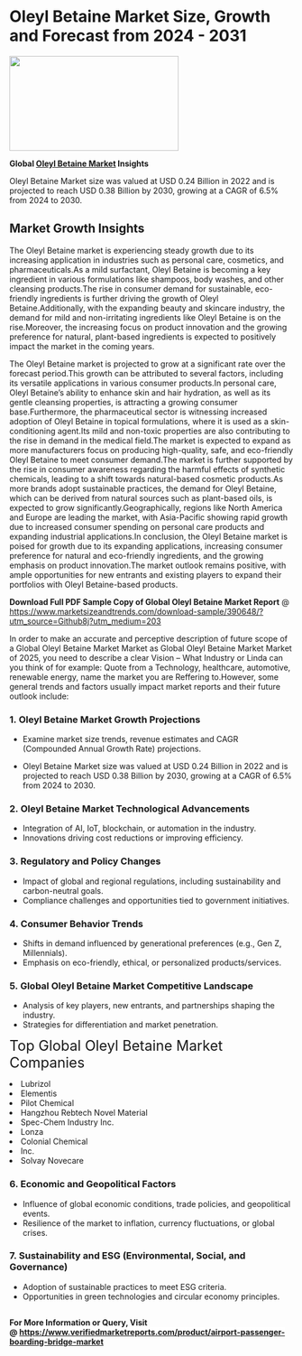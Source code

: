 <H1>Oleyl Betaine Market Size, Growth and Forecast from 2024 - 2031</H1><img class="aligncenter size-medium wp-image-584254" src="https://thirdeyenews.in/wp-content/uploads/2024/09/Global-Market-Research-300x168.jpeg" alt="" width="300" height="168" /><p><strong>Global&nbsp;<a href="https://www.marketsizeandtrends.com/download-sample/390648/?utm_source=Github8j?utm_medium=203">Oleyl Betaine Market</a> Insights</strong></p><p>Oleyl Betaine Market size was valued at USD 0.24 Billion in 2022 and is projected to reach USD 0.38 Billion by 2030, growing at a CAGR of 6.5% from 2024 to 2030.</p><p><h2>Market Growth Insights</h2> <p>The Oleyl Betaine market is experiencing steady growth due to its increasing application in industries such as personal care, cosmetics, and pharmaceuticals.As a mild surfactant, Oleyl Betaine is becoming a key ingredient in various formulations like shampoos, body washes, and other cleansing products.The rise in consumer demand for sustainable, eco-friendly ingredients is further driving the growth of Oleyl Betaine.Additionally, with the expanding beauty and skincare industry, the demand for mild and non-irritating ingredients like Oleyl Betaine is on the rise.Moreover, the increasing focus on product innovation and the growing preference for natural, plant-based ingredients is expected to positively impact the market in the coming years.</p> <p>The Oleyl Betaine market is projected to grow at a significant rate over the forecast period.This growth can be attributed to several factors, including its versatile applications in various consumer products.In personal care, Oleyl Betaine’s ability to enhance skin and hair hydration, as well as its gentle cleansing properties, is attracting a growing consumer base.Furthermore, the pharmaceutical sector is witnessing increased adoption of Oleyl Betaine in topical formulations, where it is used as a skin-conditioning agent.Its mild and non-toxic properties are also contributing to the rise in demand in the medical field.The market is expected to expand as more manufacturers focus on producing high-quality, safe, and eco-friendly Oleyl Betaine to meet consumer demand.The market is further supported by the rise in consumer awareness regarding the harmful effects of synthetic chemicals, leading to a shift towards natural-based cosmetic products.As more brands adopt sustainable practices, the demand for Oleyl Betaine, which can be derived from natural sources such as plant-based oils, is expected to grow significantly.Geographically, regions like North America and Europe are leading the market, with Asia-Pacific showing rapid growth due to increased consumer spending on personal care products and expanding industrial applications.In conclusion, the Oleyl Betaine market is poised for growth due to its expanding applications, increasing consumer preference for natural and eco-friendly ingredients, and the growing emphasis on product innovation.The market outlook remains positive, with ample opportunities for new entrants and existing players to expand their portfolios with Oleyl Betaine-based products.<p><span class=""><strong>Download Full PDF Sample Copy of Global Oleyl Betaine Market Report</strong> @ <a href="https://www.marketsizeandtrends.com/download-sample/390648/?utm_source=Github8j?utm_medium=203" target="_blank">https://www.marketsizeandtrends.com/download-sample/390648/?utm_source=Github8j?utm_medium=203</a></span></p><p>In order to make an accurate and perceptive description of future scope of a Global&nbsp;Oleyl Betaine Market Market as Global&nbsp;Oleyl Betaine Market Market of 2025, you need to describe a clear Vision &ndash; What Industry or Linda can you think of for example: Quote from a Technology, healthcare, automotive, renewable energy, name the market you are Reffering to.However, some general trends and factors usually impact market reports and their future outlook include:</p><h3>1.&nbsp;<strong>Oleyl Betaine Market Growth Projections</strong></h3><ul><li>Examine market size trends, revenue estimates and CAGR (Compounded Annual Growth Rate) projections.</li><li><p>Oleyl Betaine Market size was valued at USD 0.24 Billion in 2022 and is projected to reach USD 0.38 Billion by 2030, growing at a CAGR of 6.5% from 2024 to 2030.</p></li></ul><h3>2.&nbsp;<strong>Oleyl Betaine Market Technological Advancements</strong></h3><ul><li>Integration of AI, IoT, blockchain, or automation in the industry.</li><li>Innovations driving cost reductions or improving efficiency.</li></ul><h3>3.&nbsp;<strong>Regulatory and Policy Changes</strong></h3><ul><li>Impact of global and regional regulations, including sustainability and carbon-neutral goals.</li><li>Compliance challenges and opportunities tied to government initiatives.</li></ul><h3>4.&nbsp;<strong>Consumer Behavior Trends</strong></h3><ul><li>Shifts in demand influenced by generational preferences (e.g., Gen Z, Millennials).</li><li>Emphasis on eco-friendly, ethical, or personalized products/services.</li></ul><h3>5.&nbsp;<strong>Global Oleyl Betaine Market Competitive Landscape</strong></h3><ul><li>Analysis of key players, new entrants, and partnerships shaping the industry.</li><li>Strategies for differentiation and market penetration.</li></ul><p data-pm-slice="1 1 []"><span style="color: inherit; font-family: inherit; font-size: 25px;">Top Global Oleyl Betaine Market Companies</span></p><div class="" data-test-id=""><p><li>Lubrizol</li><li> Elementis</li><li> Pilot Chemical</li><li> Hangzhou Rebtech Novel Material</li><li> Spec-Chem Industry Inc.</li><li> Lonza</li><li> Colonial Chemical</li><li> Inc.</li><li> Solvay Novecare</li></p></div><h3>6.&nbsp;<strong>Economic and Geopolitical Factors</strong></h3><ul><li>Influence of global economic conditions, trade policies, and geopolitical events.</li><li>Resilience of the market to inflation, currency fluctuations, or global crises.</li></ul><h3>7.&nbsp;<strong>Sustainability and ESG (Environmental, Social, and Governance)</strong></h3><ul><li>Adoption of sustainable practices to meet ESG criteria.</li><li>Opportunities in green technologies and circular economy principles.</li></ul><h2><strong style="font-size: 14px;">For More Information or Query, Visit @&nbsp;</strong><a style="background-color: #ffffff; font-size: 14px;" href="https://www.marketsizeandtrends.com/report/oleyl-betaine-market/" target="_blank">https://www.verifiedmarketreports.com/product/airport-passenger-boarding-bridge-market</a></h2>